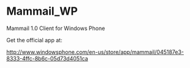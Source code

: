 Mammail_WP
==========

Mammail 1.0 Client for Windows Phone

Get the official app at:

http://www.windowsphone.com/en-us/store/app/mammail/045187e3-8333-4ffc-8b6c-05d73d4051ca
